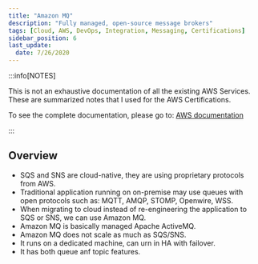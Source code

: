 ```yaml
---
title: "Amazon MQ"
description: "Fully managed, open-source message brokers"
tags: [Cloud, AWS, DevOps, Integration, Messaging, Certifications]
sidebar_position: 6
last_update:
  date: 7/26/2020
---
```



:::info[NOTES]

This is not an exhaustive documentation of all the existing AWS Services. These are summarized notes that I used for the AWS Certifications.

To see the complete documentation, please go to: [AWS documentation](https://docs.aws.amazon.com/)

:::

## Overview

- SQS and SNS are cloud-native, they are using proprietary protocols from AWS.
- Traditional application running on on-premise may use queues with open protocols such as: MQTT, AMQP, STOMP, Openwire, WSS.
- When migrating to cloud instead of re-engineering the application to SQS or SNS, we can use Amazon MQ.
- Amazon MQ is basically managed Apache ActiveMQ.
- Amazon MQ does not scale as much as SQS/SNS.
- It runs on a dedicated machine, can urn in HA with failover.
- It has both queue anf topic features.